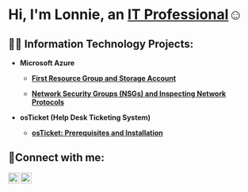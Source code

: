 <h1>Hi, I'm Lonnie, an <a href=https://www.linkedin.com/in/lonnie-shanks-b511574b/>IT Professional</a>☺</h1>

<h2>👨‍💻 Information Technology Projects:</h2>

- <b>Microsoft Azure<b>
  
  - [First Resource Group and Storage Account](https://github.com/lwshanks/First-Resource)
  
  - [Network Security Groups (NSGs) and Inspecting Network Protocols](https://github.com/lwshanks/azure-network-protocols/blob/main/README.md)
  
  
 
- <b>osTicket (Help Desk Ticketing System)<b> 
  
  - [osTicket: Prerequisites and Installation](https://github.com/lwshanks/osticket-prereqs)

  

 

<h2>🤳Connect with me:</h2>

[<img align="left" alt="Josh | LinkedIn" width="22px" src="https://cdn.jsdelivr.net/npm/simple-icons@v3/icons/linkedin.svg" />][linkedin]
[<img align="left" alt="Josh | Instagram" width="22px" src="https://cdn.jsdelivr.net/npm/simple-icons@v3/icons/instagram.svg" />][instagram]

[instagram]: https://www.instagram.com/hippie_whiskers_essentials/
[linkedin]:https://www.linkedin.com/in/lonnie-shanks-b511574b/
